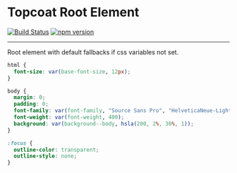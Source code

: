 # Topcoat Root Element

[![Build Status](https://travis-ci.org/topcoat/root.svg?branch=master)](https://travis-ci.org/topcoat/root) [![npm version](https://badge.fury.io/js/topcoat-root.svg)](https://badge.fury.io/js/topcoat-root)

---

Root element with default fallbacks if css variables not set.

```css
html {
  font-size: var(base-font-size, 12px);
}

body {
  margin: 0;
  padding: 0;
  font-family: var(font-family, "Source Sans Pro", "HelveticaNeue-Light", "Helvetica Neue Light", "Helvetica Neue", Helvetica, Arial, "Lucida Grande", sans-serif);
  font-weight: var(font-weight, 400);
  background: var(background--body, hsla(200, 2%, 30%, 1));
}

:focus {
  outline-color: transparent;
  outline-style: none;
}
```
